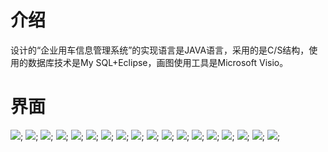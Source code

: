 # 介绍
设计的“企业用车信息管理系统”的实现语言是JAVA语言，采用的是C/S结构，使用的数据库技术是My SQL+Eclipse，画图使用工具是Microsoft Visio。

# 界面

![](https://github.com/zhizunbaoSEVEN/Step/blob/master/images/1.png);
![](https://github.com/zhizunbaoSEVEN/Step/blob/master/images/2.png);
![](https://github.com/zhizunbaoSEVEN/Step/blob/master/images/3.png);
![](https://github.com/zhizunbaoSEVEN/Step/blob/master/images/4.png);
![](https://github.com/zhizunbaoSEVEN/Step/blob/master/images/5.png);
![](https://github.com/zhizunbaoSEVEN/Step/blob/master/images/6.png);
![](https://github.com/zhizunbaoSEVEN/Step/blob/master/images/7.png);
![](https://github.com/zhizunbaoSEVEN/Step/blob/master/images/8.png);
![](https://github.com/zhizunbaoSEVEN/Step/blob/master/images/9.png);
![](https://github.com/zhizunbaoSEVEN/Step/blob/master/images/10.png);
![](https://github.com/zhizunbaoSEVEN/Step/blob/master/images/11.png);
![](https://github.com/zhizunbaoSEVEN/Step/blob/master/images/12.png);
![](https://github.com/zhizunbaoSEVEN/Step/blob/master/images/13.png);
![](https://github.com/zhizunbaoSEVEN/Step/blob/master/images/14.png);
![](https://github.com/zhizunbaoSEVEN/Step/blob/master/images/15.png);
![](https://github.com/zhizunbaoSEVEN/Step/blob/master/images/16.png);
![](https://github.com/zhizunbaoSEVEN/Step/blob/master/images/17.png);
![](https://github.com/zhizunbaoSEVEN/Step/blob/master/images/18.png);
